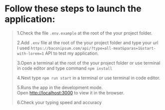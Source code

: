 # Follow these steps to launch the application:

> 1.Сheck the file `.env.example` at the root of the your project folder.
>
> 2.Add `.env` file at the root of the your project folder and type your url<br />
> I used `https://baconipsum.com/api/?type=all-meat&paras=1&start-with-lorem=1` API to test my application.
>
> 3.Open a terminal at the root of the your project folder or use terminal in code editor and type command `npm install`
>
> 4.Next type `npm run start` in a terminal or use terminal in code editor.
>
> 5.Runs the app in the development mode.<br />
> Open [http://localhost:3000](http://localhost:3000) to view it in the browser.
>
> 6.Check your typing speed and accuracy
